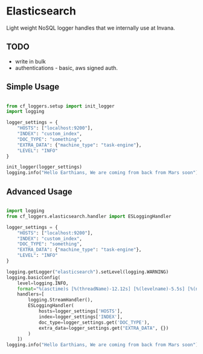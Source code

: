 # Elasticsearch

Light weight NoSQL logger handles that we internally use at Invana. 

## TODO

- write in bulk
- authentications - basic, aws signed auth.


## Simple Usage 
```python

from cf_loggers.setup import init_logger
import logging

logger_settings = {
    "HOSTS": ["localhost:9200"],
    "INDEX": "custom_index",
    "DOC_TYPE": "something",
    "EXTRA_DATA": {"machine_type": "task-engine"},
    "LEVEL": "INFO"
}

init_logger(logger_settings)
logging.info("Hello Earthians, We are coming from back from Mars soon")

```

## Advanced Usage 

```python

import logging
from cf_loggers.elasticsearch.handler import ESLoggingHandler

logger_settings = {
    "HOSTS": ["localhost:9200"],
    "INDEX": "custom_index",
    "DOC_TYPE": "something",
    "EXTRA_DATA": {"machine_type": "task-engine"},
    "LEVEL": "INFO"
}

logging.getLogger("elasticsearch").setLevel(logging.WARNING)
logging.basicConfig(
    level=logging.INFO,
    format="%(asctime)s [%(threadName)-12.12s] [%(levelname)-5.5s] [%(name)s]   %(message)s",
    handlers=[
        logging.StreamHandler(),
        ESLoggingHandler(
            hosts=logger_settings['HOSTS'],
            index=logger_settings['INDEX'],
            doc_type=logger_settings.get('DOC_TYPE'),
            extra_data=logger_settings.get("EXTRA_DATA", {})
        )
    ])
logging.info("Hello Earthians, We are coming from back from Mars soon")

```
